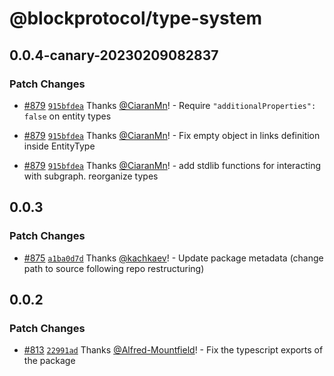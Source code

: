 # @blockprotocol/type-system

## 0.0.4-canary-20230209082837

### Patch Changes

- [#879](https://github.com/blockprotocol/blockprotocol/pull/879) [`915bfdea`](https://github.com/blockprotocol/blockprotocol/commit/915bfdea172d1f9cae721d5fad3ae8a36557c840) Thanks [@CiaranMn](https://github.com/CiaranMn)! - Require `"additionalProperties": false` on entity types

- [#879](https://github.com/blockprotocol/blockprotocol/pull/879) [`915bfdea`](https://github.com/blockprotocol/blockprotocol/commit/915bfdea172d1f9cae721d5fad3ae8a36557c840) Thanks [@CiaranMn](https://github.com/CiaranMn)! - Fix empty object in links definition inside EntityType

- [#879](https://github.com/blockprotocol/blockprotocol/pull/879) [`915bfdea`](https://github.com/blockprotocol/blockprotocol/commit/915bfdea172d1f9cae721d5fad3ae8a36557c840) Thanks [@CiaranMn](https://github.com/CiaranMn)! - add stdlib functions for interacting with subgraph. reorganize types

## 0.0.3

### Patch Changes

- [#875](https://github.com/blockprotocol/blockprotocol/pull/875) [`a1ba0d7d`](https://github.com/blockprotocol/blockprotocol/commit/a1ba0d7d17971ee30586a673ce3d4f5bee6e65d1) Thanks [@kachkaev](https://github.com/kachkaev)! - Update package metadata (change path to source following repo restructuring)

## 0.0.2

### Patch Changes

- [#813](https://github.com/blockprotocol/blockprotocol/pull/813) [`22991ad`](https://github.com/blockprotocol/blockprotocol/commit/22991ad7c63ad8683ce09f5a10743e481d6b474a) Thanks [@Alfred-Mountfield](https://github.com/Alfred-Mountfield)! - Fix the typescript exports of the package
